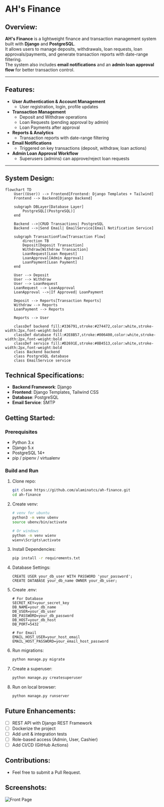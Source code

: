 # AH's Finance

## Overview:

**AH's Finance** is a lightweight finance and transaction management system built with **Django** and **PostgreSQL**.  
It allows users to manage deposits, withdrawals, loan requests, loan approvals/payments, and generate transaction reports with date-range filtering.  
The system also includes **email notifications** and an **admin loan approval flow** for better transaction control.

---

## Features:

- **User Authentication & Account Management**  
  - User registration, login, profile updates  
- **Transaction Management**  
  - Deposit and Withdraw operations  
  - Loan Requests (pending approval by admin)  
  - Loan Payments after approval  
- **Reports & Analytics**  
  - Transaction reports with date-range filtering  
- **Email Notifications**  
  - Triggered on key transactions (deposit, withdraw, loan actions)  
- **Admin Loan Approval Workflow**  
  - Superusers (admins) can approve/reject loan requests  

---

## System Design:

```mermaid
flowchart TD
    User((User)) --> Frontend[Frontend: Django Templates + Tailwind]
    Frontend --> Backend[Django Backend]

    subgraph DBLayer[Database Layer]
        PostgreSQL[(PostgreSQL)]
    end

    Backend -->|CRUD Transactions| PostgreSQL
    Backend -->|Send Email| EmailService[Email Notification Service]

    subgraph TransactionFlow[Transaction Flow]
        direction TB
        Deposit[Deposit Transaction]
        Withdraw[Withdraw Transaction]
        LoanRequest[Loan Request]
        LoanApproval[Admin Approval]
        LoanPayment[Loan Payment]
    end

    User --> Deposit
    User --> Withdraw
    User --> LoanRequest
    LoanRequest --> LoanApproval
    LoanApproval -->|If Approved| LoanPayment

    Deposit --> Reports[Transaction Reports]
    Withdraw --> Reports
    LoanPayment --> Reports

    Reports --> User

    classDef backend fill:#336791,stroke:#274472,color:white,stroke-width:2px,font-weight:bold
    classDef database fill:#2E8B57,stroke:#006400,color:white,stroke-width:2px,font-weight:bold
    classDef service fill:#D2691E,stroke:#8B4513,color:white,stroke-width:2px,font-weight:bold
    class Backend backend
    class PostgreSQL database
    class EmailService service
```

## Technical Specifications:

* **Backend Framework**: Django
* **Frontend**: Django Templates, Tailwind CSS
* **Database**: PostgreSQL
* **Email Service**: SMTP

## Getting Started:

### Prerequisites

* Python 3.x
* Django 5.x
* PostgreSQL 14+
* pip / pipenv / virtualenv

### Build and Run

1. Clone repo:
   ```bash
   git clone https://github.com/alaminatcs/ah-finance.git
   cd ah-finance
   ```
2. Create venv:
   ```bash
   # venv for ubuntu
   python3 -m venv ubenv
   source ubenv/bin/activate

   # Or windows
   python -m venv wienv
   wienv\Scripts\activate
   ```
3. Install Dependencies:
   ```bash
   pip install -r requirements.txt
   ```
4. Database Settings:
   ```psql
   CREATE USER your_db_user WITH PASSWORD 'your_password';
   CREATE DATABASE your_db_name OWNER your_db_user;
   ```
5. Create .env:
   ```
   # For Database
   SECRET_KEY=your_secret_key
   DB_NAME=your_db_name
   DB_USER=your_db_user
   DB_PASSWORD=your_db_password
   DB_HOST=your_db_host
   DB_PORT=5432
    
   # For Email
   EMAIL_HOST_USER=your_host_email
   EMAIL_HOST_PASSWORD=your_email_host_password
   ```
6. Run migrations:
   ```bash
   python manage.py migrate
   ```
7. Create a superuser:
   ```bash
   python manage.py createsuperuser
   ```
8. Run on local browser:
   ```bash
   python manage.py runserver
   ```


## Future Enhancements:

- [ ] REST API with Django REST Framework
- [ ] Dockerize the project
- [ ] Add unit & integration tests
- [ ] Role-based access (Admin, User, Cashier)
- [ ] Add CI/CD (GitHub Actions)

## Contributions:

 - Feel free to submit a Pull Request.

## Screenshots:

![Front Page](https://i.ibb.co.com/SDbXX0zS/Screenshot-from-2025-09-11-19-54-46.png)